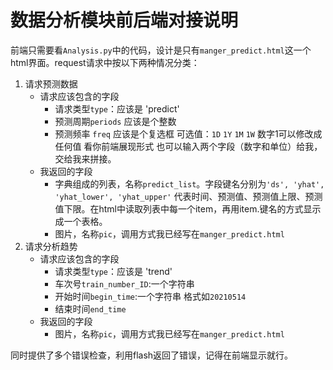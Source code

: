 # 数据分析模块前后端对接说明



前端只需要看`Analysis.py`中的代码，设计是只有`manger_predict.html`这一个html界面。request请求中按以下两种情况分类：

1. 请求预测数据
   - 请求应该包含的字段
     - 请求类型`type`：应该是    'predict'
     - 预测周期`periods`    应该是个整数
     - 预测频率 `freq`   应该是个复选框    可选值：`1D`   `1Y`   `1M`  `1W`       数字1可以修改成任何值  看你前端展现形式   也可以输入两个字段（数字和单位）给我，交给我来拼接。
   - 我返回的字段
     - 字典组成的列表，名称`predict_list`。字段键名分别为`'ds', 'yhat', 'yhat_lower', 'yhat_upper'`  代表时间、预测值、预测值上限、预测值下限。在html中读取列表中每一个item，再用item.键名的方式显示成一个表格。
     - 图片，名称`pic`，调用方式我已经写在`manger_predict.html`
2. 请求分析趋势
   - 请求应该包含的字段
     - 请求类型`type`：应该是    'trend'
     - 车次号`train_number_ID`:一个字符串
     - 开始时间`begin_time`:一个字符串  格式如`20210514`
     - 结束时间`end_time`
   - 我返回的字段
     - 图片，名称`pic`，调用方式我已经写在`manger_predict.html`

同时提供了多个错误检查，利用flash返回了错误，记得在前端显示就行。



